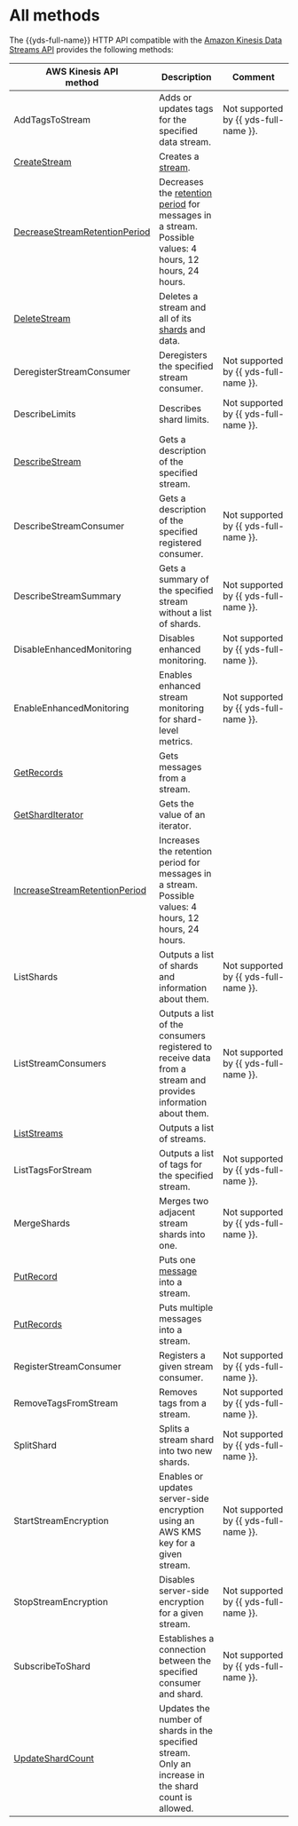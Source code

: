 # All methods

The {{yds-full-name}} HTTP API compatible with the [Amazon Kinesis Data Streams API](https://docs.aws.amazon.com/kinesis/latest/APIReference/Welcome.html) provides the following methods:

| AWS Kinesis API</br>method | Description | Comment |
| --- | --- | --- |
| AddTagsToStream | Adds or updates tags for the specified data stream. | Not&nbsp;supported by {{ yds-full-name }}. |
| [CreateStream](methods/createstream.md) | Creates a [stream](../concepts/glossary.md#stream-concepts). |
| [DecreaseStreamRetentionPeriod](methods/decreasetreamretentionperiod.md) | Decreases the [retention period](../concepts/glossary.md#retention-time) for messages in a stream.</br>Possible values: 4 hours, 12 hours, 24 hours. |
| [DeleteStream](methods/deletestream.md) | Deletes a stream and all of its [shards](../concepts/glossary.md#shard) and data. |
| DeregisterStreamConsumer | Deregisters the specified stream consumer. | Not&nbsp;supported by {{ yds-full-name }}. |
| DescribeLimits | Describes shard limits. | Not&nbsp;supported by {{ yds-full-name }}. |
| [DescribeStream](methods/describestream.md) | Gets a description of the specified stream. |
| DescribeStreamConsumer | Gets a description of the specified registered consumer. | Not&nbsp;supported by {{ yds-full-name }}. |
| DescribeStreamSummary | Gets a summary of the specified stream without a list of shards. | Not&nbsp;supported by {{ yds-full-name }}. |
| DisableEnhancedMonitoring | Disables enhanced monitoring. | Not&nbsp;supported by {{ yds-full-name }}. |
| EnableEnhancedMonitoring | Enables enhanced stream monitoring for shard-level metrics. | Not&nbsp;supported by {{ yds-full-name }}. |
| [GetRecords](methods/getrecords.md) | Gets messages from a stream. |
| [GetShardIterator](methods/getsharditerator.md) | Gets the value of an iterator. |
| [IncreaseStreamRetentionPeriod](methods/increasestreamretentionperiod.md) | Increases the retention period for messages in a stream.</br>Possible values: 4 hours, 12 hours, 24 hours. |
| ListShards | Outputs a list of shards and information about them. | Not&nbsp;supported by {{ yds-full-name }}. |
| ListStreamConsumers | Outputs a list of the consumers registered to receive data from a stream and provides information about them. | Not&nbsp;supported by {{ yds-full-name }}. |
| [ListStreams](methods/liststreams.md) | Outputs a list of streams. |
| ListTagsForStream | Outputs a list of tags for the specified stream. | Not&nbsp;supported by {{ yds-full-name }}. |
| MergeShards | Merges two adjacent stream shards into one. | Not&nbsp;supported by {{ yds-full-name }}. |
| [PutRecord](methods/putrecord.md) | Puts one [message](../concepts/glossary.md#message) into a stream. |
| [PutRecords](methods/putrecords.md) | Puts multiple messages into a stream. |
| RegisterStreamConsumer | Registers a given stream consumer. | Not&nbsp;supported by {{ yds-full-name }}. |
| RemoveTagsFromStream | Removes tags from a stream. | Not&nbsp;supported by {{ yds-full-name }}. |
| SplitShard | Splits a stream shard into two new shards. | Not&nbsp;supported by {{ yds-full-name }}. |
| StartStreamEncryption | Enables or updates server-side encryption using an AWS KMS key for a given stream. | Not&nbsp;supported by {{ yds-full-name }}. |
| StopStreamEncryption | Disables server-side encryption for a given stream. | Not&nbsp;supported by {{ yds-full-name }}. |
| SubscribeToShard | Establishes a connection between the specified consumer and shard. | Not&nbsp;supported by {{ yds-full-name }}. |
| [UpdateShardCount](methods/updateshardcount.md) | Updates the number of shards in the specified stream.</br>Only an increase in the shard count is allowed. |
